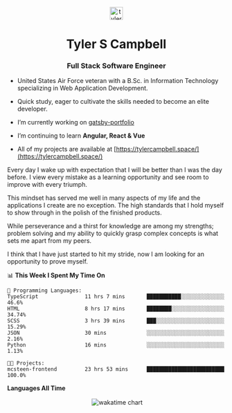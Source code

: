 <p align="center">
<a href="https://linkedin.com/in/tyler-campbell36" target="blank"><img align="center" src="https://cdn.jsdelivr.net/npm/simple-icons@3.0.1/icons/linkedin.svg" alt="tyler-campbell36" height="30" width="30" /></a>
</p>
<h1 align="center">Tyler S Campbell</h1>
<h3 align="center">Full Stack Software Engineer</h3>

* United States Air Force veteran with a B.Sc. in Information Technology specializing in Web Application Development. 

* Quick study, eager to cultivate the skills needed to become an elite developer.

* I’m currently working on [gatsby-portfolio](https://github.com/t36campbell/gatsby-portfolio)

* I’m continuing to learn **Angular, React & Vue**

* All of my projects are available at [https://tylercampbell.space/](https://tylercampbell.space/)

Every day I wake up with expectation that I will be better than I was the day before. I view every mistake as a learning opportunity and see room to improve with every triumph.

This mindset has served me well in many aspects of my life and the applications I create are no exception. The high standards that I hold myself to show through in the polish of the finished products.

While perseverance and a thirst for knowledge are among my strengths; problem solving and my ability to quickly grasp complex concepts is what sets me apart from my peers.

I think that I have just started to hit my stride, now I am looking for an opportunity to prove myself.

<!--START_SECTION:waka-->
📊 **This Week I Spent My Time On** 

```text
💬 Programming Languages: 
TypeScript               11 hrs 7 mins       ███████████░░░░░░░░░░░░░░   46.6% 
HTML                     8 hrs 17 mins       ████████░░░░░░░░░░░░░░░░░   34.74% 
SCSS                     3 hrs 39 mins       ███░░░░░░░░░░░░░░░░░░░░░░   15.29% 
JSON                     30 mins             ░░░░░░░░░░░░░░░░░░░░░░░░░   2.16% 
Python                   16 mins             ░░░░░░░░░░░░░░░░░░░░░░░░░   1.13%

🐱‍💻 Projects: 
mcsteen-frontend         23 hrs 53 mins      █████████████████████████   100.0%

```


<!--END_SECTION:waka-->
**Languages All Time** 
<p align="center">&nbsp;<img align="center" alt="wakatime chart"
src="https://wakatime.com/share/@738aac7f-8868-4bc3-a1df-4c36703ee4b6/f86255e0-cf1e-483e-9ae4-5c0fdb9a56f8.png"/></p>

